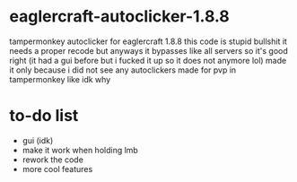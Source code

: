 # eaglercraft-autoclicker-1.8.8
tampermonkey autoclicker for eaglercraft 1.8.8
this code is stupid bullshit it needs a proper recode but anyways it bypasses like all servers so it's good right (it had a gui before but i fucked it up so it does not anymore lol)
made it only because i did not see any autoclickers made for pvp in tampermonkey like idk why 
# to-do list
- gui (idk)
- make it work when holding lmb
- rework the code
- more cool features
